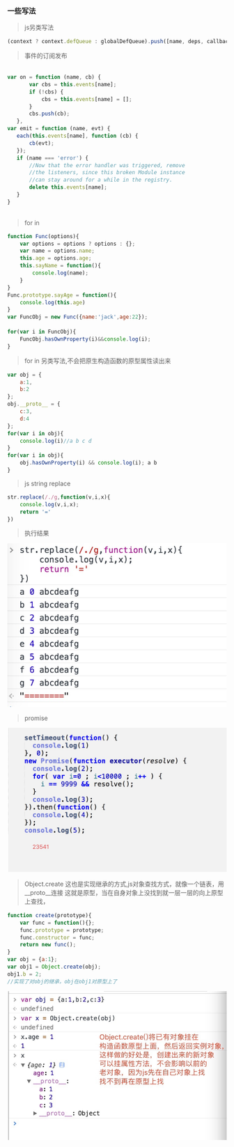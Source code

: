  ### 一些写法
 
 > js另类写法
 
 ```js
 (context ? context.defQueue : globalDefQueue).push([name, deps, callback])
 ```
 >  事件的订阅发布
 
 ```js
 
var on = function (name, cb) {
	    var cbs = this.events[name];
	    if (!cbs) {
	        cbs = this.events[name] = [];
	    }
	    cbs.push(cb);
	},
var emit = function (name, evt) {
    each(this.events[name], function (cb) {
        cb(evt);
    });
    if (name === 'error') {
        //Now that the error handler was triggered, remove
        //the listeners, since this broken Module instance
        //can stay around for a while in the registry.
        delete this.events[name];
    }
}
    
```

> for in

```js
function Func(options){
	var options = options ? options : {};
	var name = options.name;
	this.age = options.age;
	this.sayName = function(){
		console.log(name);
	}
}
Func.prototype.sayAge = function(){
	console.log(this.age)
}
var FuncObj = new Func({name:'jack',age:22});

for(var i in FuncObj){
	FuncObj.hasOwnProperty(i)&&console.log(i);
}
```

> for in 另类写法,不会把原生构造函数的原型属性读出来

```js
var obj = {
	a:1,
	b:2
};
obj.__proto__ = {
	c:3,
	d:4
};
for(var i in obj){
	console.log(i)//a b c d
}
for(var i in obj){
	obj.hasOwnProperty(i) && console.log(i); a b
}
```
> js string replace
```js
str.replace(/./g,function(v,i,x){
	console.log(v,i,x);
	return '='
})

```

> 执行结果

![图片](../img/1.png)

> promise

![图片](../img/2.png)

> Object.create 这也是实现继承的方式,js对象查找方式，就像一个链表，用__proto__连接
这就是原型，当在自身对象上没找到就一层一层的向上原型上查找，
```js
function create(prototype){
	var func = function(){};
	func.prototype = prototype;
	func.constructor = func;
	return new func();
}
var obj = {a:1};
var obj1 = Object.create(obj);
obj1.b = 2;
//实现了对obj的继承，obj在obj1对原型上了
```
![图片](../img/create.jpeg)












